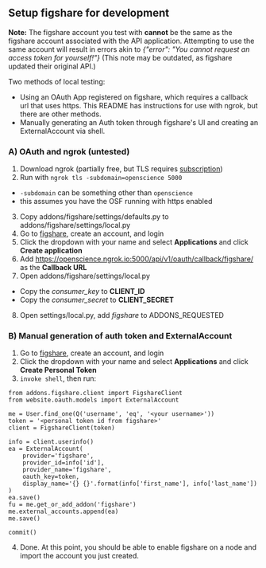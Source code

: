 ## Setup figshare for development

**Note:** The figshare account you test with **cannot** be the same as the figshare account
associated with the API application. Attempting to use the same account will result in errors
akin to *{"error": "You cannot request an access token for yourself!"}* (This note may be outdated,
as figshare updated their original API.)

Two methods of local testing:
* Using an OAuth App registered on figshare, which requires a callback url that uses https. This README
has instructions for use with ngrok, but there are other methods.
* Manually generating an Auth token through figshare's UI and creating an ExternalAccount via shell.

### A) OAuth and ngrok (untested)

1. Download ngrok (partially free, but TLS requires [subscription](https://ngrok.com/product#pricing))
2. Run with `ngrok tls -subdomain=openscience 5000`
  * `-subdomain` can be something other than `openscience`
  * this assumes you have the OSF running with https enabled
3. Copy addons/figshare/settings/defaults.py to addons/figshare/settings/local.py
4. Go to [figshare](http://figshare.com), create an account, and login
5. Click the dropdown with your name and select **Applications** and click **Create application**
6. Add https://openscience.ngrok.io:5000/api/v1/oauth/callback/figshare/ as the **Callback URL**
7. Open addons/figshare/settings/local.py
  * Copy the *consumer_key* to **CLIENT_ID**
  * Copy the *consumer_secret* to **CLIENT_SECRET**
8. Open settings/local.py, add *figshare* to ADDONS_REQUESTED

### B) Manual generation of auth token and ExternalAccount

1. Go to [figshare](http://figshare.com), create an account, and login
2. Click the dropdown with your name and select **Applications** and click **Create Personal Token**
3. `invoke shell`, then run:
```
from addons.figshare.client import FigshareClient
from website.oauth.models import ExternalAccount

me = User.find_one(Q('username', 'eq', '<your username>'))
token = '<personal token id from figshare>'
client = FigshareClient(token)

info = client.userinfo()
ea = ExternalAccount(
    provider='figshare',
    provider_id=info['id'],
    provider_name='figshare',
    oauth_key=token,
    display_name='{} {}'.format(info['first_name'], info['last_name'])
)
ea.save()
fu = me.get_or_add_addon('figshare')
me.external_accounts.append(ea)
me.save()

commit()
```
4. Done. At this point, you should be able to enable figshare on a node and import the account you just created.
